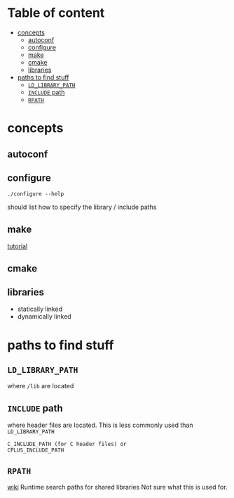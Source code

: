 # Table of content

<!-- toc -->

- [concepts](#concepts)
  * [autoconf](#autoconf)
  * [configure](#configure)
  * [make](#make)
  * [cmake](#cmake)
  * [libraries](#libraries)
- [paths to find stuff](#paths-to-find-stuff)
  * [`LD_LIBRARY_PATH`](#ld_library_path)
  * [`INCLUDE` path](#include-path)
  * [`RPATH`](#rpath)

<!-- tocstop -->

# concepts 

## autoconf

## configure 
```
./configure --help
```
should list how to specify the library / include paths 

## make 
[tutorial](https://linuxacademy.com/blog/linux/troubleshooting-configure-make-and-make-install-tutorial/)

## cmake

## libraries 
* statically linked 
* dynamically linked 


# paths to find stuff 
## `LD_LIBRARY_PATH`
where `/lib` are located 

## `INCLUDE` path
where header files are located.
This is less commonly used than `LD_LIBRARY_PATH`
```
C_INCLUDE_PATH (for C header files) or 
CPLUS_INCLUDE_PATH
```

## `RPATH`
[wiki](https://en.wikipedia.org/wiki/Rpath)
Runtime search paths for shared libraries 
Not sure what this is used for.
